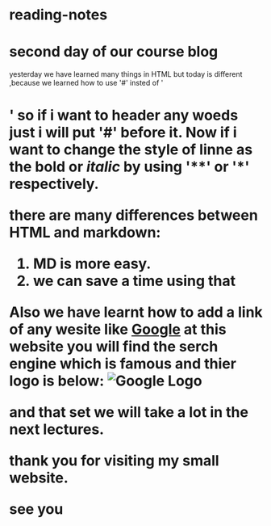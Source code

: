 # reading-notes
# second day of our course blog

yesterday we have learned many things in HTML but today is different ,because we learned how to use '#' insted of '<h1>' so if i want to header any woeds just i will put '#' before it.
Now if i want to change the style of linne as the **bold** or *italic* by using '**' or '*' respectively.

**there are many differences between HTML and markdown:**
1. MD is more easy.
1. we can save a time using that 

Also we have learnt how to add a link of any wesite like [Google](http://google.com)
at this website you will find the serch engine which is famous and thier **logo** is below:
![Google Logo](https://www.google.com/url?sa=i&url=https%3A%2F%2Fwww.logo.wine%2Flogo%2FGoogle&psig=AOvVaw0i9-RvFWtAveOJD8PeFxCw&ust=1607957766000000&source=images&cd=vfe&ved=0CAIQjRxqFwoTCLjums-by-0CFQAAAAAdAAAAABAJ/images/logo.png)

and that set we will take a lot in the next lectures.

thank you for visiting my small website.

**see you**
